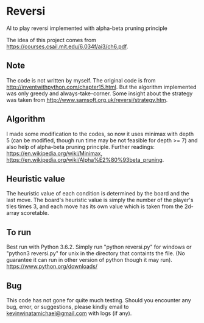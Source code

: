 # Reversi
AI to play reversi implemented with alpha-beta pruning principle

The idea of this project comes from https://courses.csail.mit.edu/6.034f/ai3/ch6.pdf.

## Note
The code is not written by myself. The original code is from http://inventwithpython.com/chapter15.html. But the algorithm implemented was only greedy and always-take-corner. Some insight about the strategy was taken from http://www.samsoft.org.uk/reversi/strategy.htm.

## Algorithm
I made some modification to the codes, so now it uses minimax with depth 5 (can be modified, though run time may be not feasible for depth >= 7) and also help of alpha-beta pruning principle. Further readings: https://en.wikipedia.org/wiki/Minimax,
https://en.wikipedia.org/wiki/Alpha%E2%80%93beta_pruning.

## Heuristic value
The heuristic value of each condition is determined by the board and the last move. The board's heuristic value is simply the number of the player's tiles times 3, and each move has its own value which is taken from the 2d-array scoretable.

## To run
Best run with Python 3.6.2. Simply run "python reversi.py" for windows or "python3 reversi.py" for unix in the directory that containts the file. (No guarantee it can run in other version of python though it may run). https://www.python.org/downloads/

## Bug
This code has not gone for quite much testing. Should you encounter any bug, error, or suggestions, please kindly email to kevinwinatamichael@gmail.com with logs (if any).
